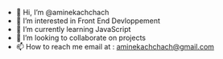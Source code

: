 - 👋 Hi, I’m @aminekachchach
- 👀 I’m interested in Front End Devloppement
- 🌱 I’m currently learning JavaScript
- 💞️ I’m looking to collaborate on projects
- 📫 How to reach me email at : aminekachchach@gmail.com 

<!---
aminekachchach/aminekachchach is a ✨ special ✨ repository because its `README.md` (this file) appears on your GitHub profile.
You can click the Preview link to take a look at your changes.
--->
